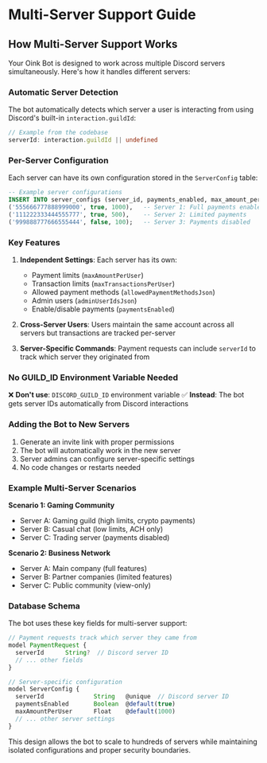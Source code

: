 # Multi-Server Support Guide

## How Multi-Server Support Works

Your Oink Bot is designed to work across multiple Discord servers simultaneously. Here's how it handles different servers:

### Automatic Server Detection

The bot automatically detects which server a user is interacting from using Discord's built-in `interaction.guildId`:

```typescript
// Example from the codebase
serverId: interaction.guildId || undefined
```

### Per-Server Configuration

Each server can have its own configuration stored in the `ServerConfig` table:

```sql
-- Example server configurations
INSERT INTO server_configs (server_id, payments_enabled, max_amount_per_user) VALUES
('555666777888999000', true, 1000),   -- Server 1: Full payments enabled
('111222333444555777', true, 500),    -- Server 2: Limited payments
('999888777666555444', false, 100);   -- Server 3: Payments disabled
```

### Key Features

1. **Independent Settings**: Each server has its own:
   - Payment limits (`maxAmountPerUser`)
   - Transaction limits (`maxTransactionsPerUser`) 
   - Allowed payment methods (`allowedPaymentMethodsJson`)
   - Admin users (`adminUserIdsJson`)
   - Enable/disable payments (`paymentsEnabled`)

2. **Cross-Server Users**: Users maintain the same account across all servers but transactions are tracked per-server

3. **Server-Specific Commands**: Payment requests can include `serverId` to track which server they originated from

### No GUILD_ID Environment Variable Needed

❌ **Don't use**: `DISCORD_GUILD_ID` environment variable
✅ **Instead**: The bot gets server IDs automatically from Discord interactions

### Adding the Bot to New Servers

1. Generate an invite link with proper permissions
2. The bot will automatically work in the new server
3. Server admins can configure server-specific settings
4. No code changes or restarts needed

### Example Multi-Server Scenarios

**Scenario 1: Gaming Community**
- Server A: Gaming guild (high limits, crypto payments)
- Server B: Casual chat (low limits, ACH only)
- Server C: Trading server (payments disabled)

**Scenario 2: Business Network**
- Server A: Main company (full features)
- Server B: Partner companies (limited features)
- Server C: Public community (view-only)

### Database Schema

The bot uses these key fields for multi-server support:

```typescript
// Payment requests track which server they came from
model PaymentRequest {
  serverId      String?  // Discord server ID
  // ... other fields
}

// Server-specific configuration
model ServerConfig {
  serverId              String   @unique  // Discord server ID
  paymentsEnabled       Boolean  @default(true)
  maxAmountPerUser      Float    @default(1000)
  // ... other server settings
}
```

This design allows the bot to scale to hundreds of servers while maintaining isolated configurations and proper security boundaries.